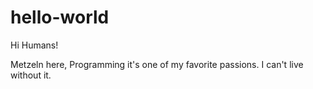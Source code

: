 # hello-world

Hi Humans!

Metzeln here, Programming it's one of my favorite passions.
I can't live without it.
